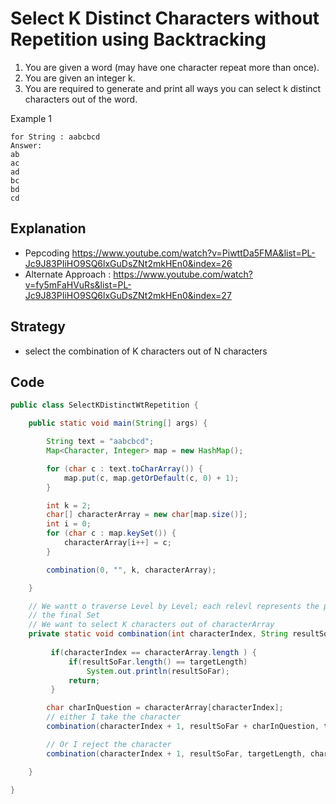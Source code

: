 # Select K Distinct Characters without Repetition using Backtracking

1. You are given a word (may have one character repeat more than once).
2. You are given an integer k.
3. You are required to generate and print all ways you can select k distinct characters out of the word. 

Example 1
````
for String : aabcbcd
Answer: 
ab
ac
ad
bc
bd
cd

````

## Explanation 
- Pepcoding  https://www.youtube.com/watch?v=PiwttDa5FMA&list=PL-Jc9J83PIiHO9SQ6lxGuDsZNt2mkHEn0&index=26 
- Alternate Approach : https://www.youtube.com/watch?v=fy5mFaHVuRs&list=PL-Jc9J83PIiHO9SQ6lxGuDsZNt2mkHEn0&index=27

## Strategy 
- select the combination of K characters out of N characters 


## Code 
````java
public class SelectKDistinctWtRepetition {

	public static void main(String[] args) {

		String text = "aabcbcd";
		Map<Character, Integer> map = new HashMap();

		for (char c : text.toCharArray()) {
			map.put(c, map.getOrDefault(c, 0) + 1);
		}

		int k = 2;
		char[] characterArray = new char[map.size()];
		int i = 0;
		for (char c : map.keySet()) {
			characterArray[i++] = c;
		}

		combination(0, "", k, characterArray);

	}

	// We wantt o traverse Level by Level; each relevl represents the position in
	// the final Set
	// We want to select K characters out of characterArray
	private static void combination(int characterIndex, String resultSoFar, int targetLength, char[] characterArray) {
		
		 if(characterIndex == characterArray.length ) {
			 if(resultSoFar.length() == targetLength)
				 System.out.println(resultSoFar);
			 return;
		 }

		char charInQuestion = characterArray[characterIndex];
		// either I take the character
		combination(characterIndex + 1, resultSoFar + charInQuestion, targetLength, characterArray);

		// Or I reject the character
		combination(characterIndex + 1, resultSoFar, targetLength, characterArray);

	}

}

````

